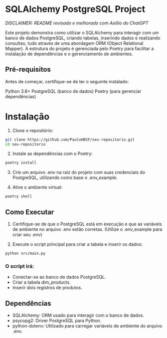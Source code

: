 # SQLAlchemy PostgreSQL Project

*DISCLAIMER: README revisado e melhorado com Axíílio do ChatGPT*

Este projeto demonstra como utilizar o SQLAlchemy para interagir com um banco de dados PostgreSQL, criando tabelas, inserindo dados e realizando consultas, tudo através de uma abordagem ORM (Object Relational Mapper). A estrutura do projeto é gerenciada pelo Poetry para facilitar a instalação de dependências e o gerenciamento de ambientes.

## Pré-requisitos
Antes de começar, certifique-se de ter o seguinte instalado:

Python 3.8+
PostgreSQL (banco de dados)
Poetry (para gerenciar dependências)

# Instalação
1. Clone o repositório:

``` bash
git clone https://github.com/PauloHBSF/seu-repositorio.git
cd seu-repositorio
```

2. Instale as dependências com o Poetry:

``` bash
poetry install
```

3. Crie um arquivo .env na raiz do projeto com suas credenciais do PostgreSQL, utilizando como base o .env_example.

4. Ative o ambiente virtual:

``` bash
poetry shell
```

## Como Executar
1. Certifique-se de que o PostgreSQL está em execução e que as variáveis de ambiente no arquivo .env estão corretas. (Utilize o .env_example para criar seu .env)

2. Execute o script principal para criar a tabela e inserir os dados:

``` bash
python src/main.py
```

### O script irá:

- Conectar-se ao banco de dados PostgreSQL.
- Criar a tabela dim_products.
- Inserir dois registros de produtos.

## Dependências
- SQLAlchemy: ORM usado para interagir com o banco de dados.
- psycopg2: Driver PostgreSQL para Python.
- python-dotenv: Utilizado para carregar variáveis de ambiente do arquivo .env.